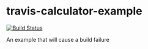# travis-calculator-example

[![Build Status](https://travis-ci.org/CGS-Matthew-Purcell/travis-calculator-example.svg?branch=master)](https://travis-ci.org/CGS-Matthew-Purcell/travis-calculator-example)

An example that will cause a build failure
